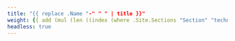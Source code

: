 ```yaml
---
title: "{{ replace .Name "-" " " | title }}"
weight: {{ add (mul (len ((index (where .Site.Sections "Section" "technology") 0).Sections)) 10) 10 }}
headless: true
---
```


